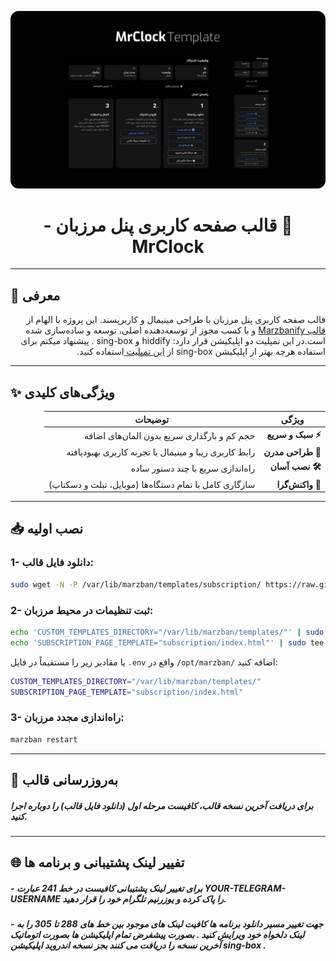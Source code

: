 ![Preview](preview.png)

<h1 align="center" dir="rtl">📌 قالب صفحه کاربری پنل مرزبان - MrClock</h1>



---

## 🎨 معرفی

<p dir="rtl">
قالب صفحه کاربری پنل مرزبان با طراحی مینیمال و کاربرپسند. این پروژه با الهام از 
<a href="https://github.com/dermv/marzbanify-template/tree/main">قالب Marzbanify</a>
و با کسب مجوز از توسعه‌دهنده اصلی، توسعه و ساده‌سازی شده است.در این تمپلیت دو اپلیکیشن قرار دارد: hiddify و sing-box . پیشنهاد میکنم برای استفاده هرچه بهتر از اپلیکیشن sing-box از 
   <a href="https://github.com/Mrclocks/MrClock-SingBox-Template">این تمپلیت </a>
استفاده کنید.
</p>

---

## ✨ ویژگی‌های کلیدی

<div align="center" dir="rtl">

| ویژگی          | توضیحات                                                                 |
|----------------|-------------------------------------------------------------------------|
| **⚡ سبک و سریع** | حجم کم و بارگذاری سریع بدون المان‌های اضافه                           |
| **🎨 طراحی مدرن** | رابط کاربری زیبا و مینیمال با تجربه کاربری بهبودیافته                |
| **🛠 نصب آسان**  | راه‌اندازی سریع با چند دستور ساده                                     |
| **📱 واکنش‌گرا**  | سازگاری کامل با تمام دستگاه‌ها (موبایل، تبلت و دسکتاپ)              |

</div>

---


## 📥 نصب اولیه

<p dir="rtl">

### 1- دانلود فایل قالب:
</p>

   ```bash
   sudo wget -N -P /var/lib/marzban/templates/subscription/ https://raw.githubusercontent.com/Mrclocks/MrClock-Subscription-Template/main/index.html
   ```

<p dir="rtl">

### 2- ثبت تنظیمات در محیط مرزبان:
</p>

   ```bash
   echo 'CUSTOM_TEMPLATES_DIRECTORY="/var/lib/marzban/templates/"' | sudo tee -a /opt/marzban/.env
   echo 'SUBSCRIPTION_PAGE_TEMPLATE="subscription/index.html"' | sudo tee -a /opt/marzban/.env
   ```

<p dir="rtl">

یا مقادیر زیر را مستقیماً در فایل `.env` واقع در `/opt/marzban/` اضافه کنید:
 </p>

   ```bash
   CUSTOM_TEMPLATES_DIRECTORY="/var/lib/marzban/templates/"
   SUBSCRIPTION_PAGE_TEMPLATE="subscription/index.html"
   ```

<p dir="rtl">

### 3- راه‌اندازی مجدد مرزبان:
</p>

   ```bash
   marzban restart
   ```

---

## 🔄 به‌روزرسانی قالب

##### برای دریافت آخرین نسخه قالب، کافیست مرحله اول (دانلود فایل قالب) را دوباره اجرا کنید.

---

## 🌐 تفییر لینک پشتیبانی و برنامه ها

##### - برای تغییر لینک پشتیبانی کافیست در خط 241 عبارت YOUR-TELEGRAM-USERNAME را پاک کرده و یوزرنیم تلگرام خود را قرار دهید.

##### - جهت تغییر مسیر دانلود برنامه ها کافیت لینک های موجود بین خط های 288 تا 305 را به لینک دلخواه خود ویرایش کنید . بصورت پیشفرض تمام اپلیکیشن ها بصورت اتوماتیک آخرین نسخه را دریافت می کنند بجز نسخه اندروید اپلیکیشن sing-box .








